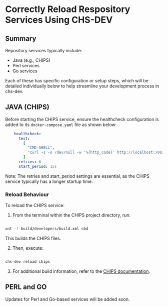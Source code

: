 # Correctly Reload Respository Services Using CHS-DEV

## Summary

Repository services typically include:

- Java (e.g., CHIPS)
- Perl services
- Go services

Each of these has specific configuration or setup steps, which will be detailed individually below to help streamline your development process in chs-dev.


## JAVA (CHIPS)

Before starting the CHIPS service, ensure the healthcheck configuration is added to its `docker-compose.yaml` file as shown below:

```yaml
    healthcheck:
      test:
        [
          "CMD-SHELL",
          "curl -s -o /dev/null -w '%{http_code}' http://localhost:7001/chips/rest/healthcheck || exit 1",
        ]
      retries: 6
      start_period: 15s

```
Note: The retries and start_period settings are essential, as the CHIPS service typically has a longer startup time.

### Reload Behaviour

To reload the CHIPS service:

1. From the terminal within the CHIPS project directory, run:

```bash

ant -f build/developers/build.xml cbd

```
This builds the CHIPS files.

2. Then, execute:

```bash

chs-dev reload chips

```

3. For additional build information, refer to the [CHIPS documentation](https://github.com/companieshouse/docker-chs-development/blob/master/docs/chips.md).


## PERL and GO

Updates for Perl and Go-based services will be added soon.
